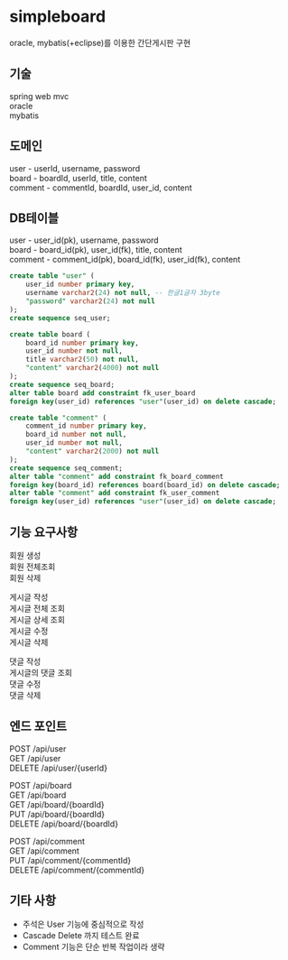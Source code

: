 # simpleboard
oracle, mybatis(+eclipse)를 이용한 간단게시판 구현

## 기술
spring web mvc <br>
oracle <br>
mybatis <br>

## 도메인
user - userId, username, password <br>
board - boardId, userId, title, content <br>
comment - commentId, boardId, user_id, content <br>

## DB테이블
user - user_id(pk), username, password <br>
board - board_id(pk), user_id(fk), title, content <br>
comment - comment_id(pk), board_id(fk), user_id(fk), content <br>
 
```sql
create table "user" (
    user_id number primary key,
    username varchar2(24) not null, -- 한글1글자 3byte
    "password" varchar2(24) not null
);
create sequence seq_user;   

create table board (
    board_id number primary key,
    user_id number not null,
    title varchar2(50) not null,
    "content" varchar2(4000) not null
);
create sequence seq_board;
alter table board add constraint fk_user_board 
foreign key(user_id) references "user"(user_id) on delete cascade;

create table "comment" (
    comment_id number primary key,
    board_id number not null,
    user_id number not null,
    "content" varchar2(2000) not null
);
create sequence seq_comment;
alter table "comment" add constraint fk_board_comment
foreign key(board_id) references board(board_id) on delete cascade;
alter table "comment" add constraint fk_user_comment
foreign key(user_id) references "user"(user_id) on delete cascade;
```

## 기능 요구사항
회원 생성 <br>
회원 전체조회 <br>
회원 삭제 <br>

게시글 작성 <br>
게시글 전체 조회 <br>
게시글 상세 조회 <br>
게시글 수정 <br>
게시글 삭제 <br>

댓글 작성 <br>
게시글의 댓글 조회 <br>
댓글 수정 <br>
댓글 삭제 <br>

## 엔드 포인트
POST	/api/user <br>
GET		/api/user <br>
DELETE	/api/user/{userId} <br>

POST	/api/board <br>
GET		/api/board <br>
GET		/api/board/{boardId} <br>
PUT		/api/board/{boardId} <br>
DELETE	/api/board/{boardId} <br>

POST	/api/comment <br>
GET		/api/comment <br>
PUT		/api/comment/{commentId} <br>
DELETE	/api/comment/{commentId} <br>

## 기타 사항
- 주석은 User 기능에 중심적으로 작성
- Cascade Delete 까지 테스트 완료
- Comment 기능은 단순 반복 작업이라 생략

